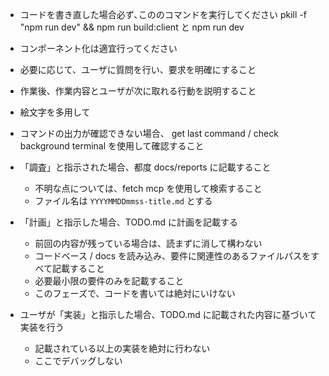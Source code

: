 
- コードを書き直した場合必ず､こののコマンドを実行してください pkill -f "npm run dev" && npm run build:client と npm run dev
- コンポーネント化は適宜行ってください
- 必要に応じて、ユーザに質問を行い、要求を明確にすること
- 作業後、作業内容とユーザが次に取れる行動を説明すること
- 絵文字を多用して
- コマンドの出力が確認できない場合、 get last command / check background terminal を使用して確認すること

- 「調査」と指示された場合、都度 docs/reports に記載すること
  - 不明な点については、fetch mcp を使用して検索すること
  - ファイル名は `YYYYMMDDmmss-title.md` とする


- 「計画」と指示した場合、TODO.md に計画を記載する
  - 前回の内容が残っている場合は、読まずに消して構わない
  - コードベース / docs を読み込み、要件に関連性のあるファイルパスをすべて記載すること
  - 必要最小限の要件のみを記載すること
  - このフェーズで、コードを書いては絶対にいけない


- ユーザが「実装」と指示した場合、TODO.md に記載された内容に基づいて実装を行う
  - 記載されている以上の実装を絶対に行わない
  - ここでデバッグしない